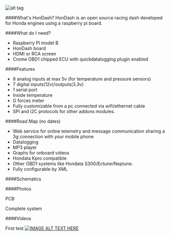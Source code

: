 ![alt tag](https://raw.github.com/pablobuenaposada/HonDash/master/mierdaca/logo/hondash.png)

####What's HonDash?
HonDash is an open source racing dash developed for Honda engines using a raspberry pi board.


####What do I need?
- Raspberry PI model B
- HonDash board
- HDMI or RCA screen
- Crome OBD1 chipped ECU with quickdatalogging plugin enabled


####Features
- 8 analog inputs at max 5v (for temperature and pressure sensors)
- 7 digital inputs(12v)/outputs(3.3v) 
- 1 serial port
- Inside temperature
- G forces meter
- Fully customizable from a pc connected via wifi/ethernet cable
- SPI and i2C protocols for other addons modules.


####Road Map (no dates)
- Web service for online telemetry and message communication sharing a 3g connection with your mobile phone
- Datalogging
- MP3 player
- Graphs for onboard videos
- Hondata Kpro compatible
- Other OBD1 systems like Hondata S300/Ectune/Neptune. 
- Fully configurable by XML


####Schematics

####Photos

PCB

Complete system

####Videos

First test
[![IMAGE ALT TEXT HERE](http://img.youtube.com/vi/TT0KySyR220/0.jpg)](http://www.youtube.com/watch?v=TT0KySyR220)


